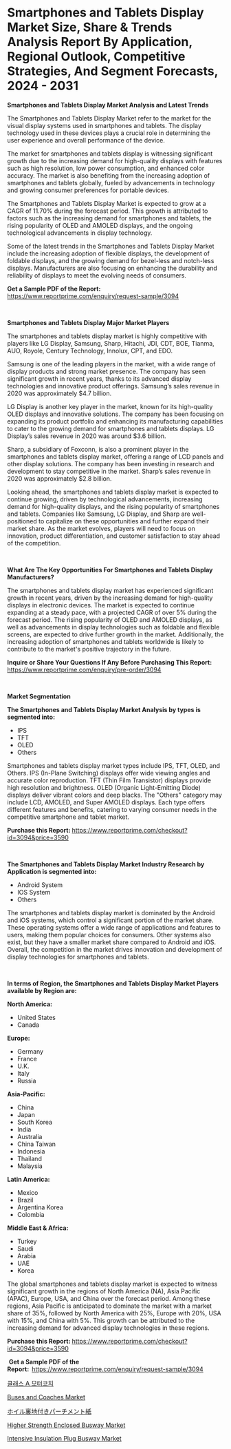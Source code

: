 <p><h1>Smartphones and Tablets Display Market Size, Share & Trends Analysis Report By Application, Regional Outlook, Competitive Strategies, And Segment Forecasts, 2024 - 2031</h1></p><p><strong>Smartphones and Tablets Display Market Analysis and Latest Trends</strong></p>
<p><p>The Smartphones and Tablets Display Market refer to the market for the visual display systems used in smartphones and tablets. The display technology used in these devices plays a crucial role in determining the user experience and overall performance of the device.</p><p>The market for smartphones and tablets display is witnessing significant growth due to the increasing demand for high-quality displays with features such as high resolution, low power consumption, and enhanced color accuracy. The market is also benefiting from the increasing adoption of smartphones and tablets globally, fueled by advancements in technology and growing consumer preferences for portable devices.</p><p>The Smartphones and Tablets Display Market is expected to grow at a CAGR of 11.70% during the forecast period. This growth is attributed to factors such as the increasing demand for smartphones and tablets, the rising popularity of OLED and AMOLED displays, and the ongoing technological advancements in display technology.</p><p>Some of the latest trends in the Smartphones and Tablets Display Market include the increasing adoption of flexible displays, the development of foldable displays, and the growing demand for bezel-less and notch-less displays. Manufacturers are also focusing on enhancing the durability and reliability of displays to meet the evolving needs of consumers.</p></p>
<p><strong>Get a Sample PDF of the Report:&nbsp;</strong> <a href="https://www.reportprime.com/enquiry/request-sample/3094">https://www.reportprime.com/enquiry/request-sample/3094</a></p>
<p>&nbsp;</p>
<p><strong>Smartphones and Tablets Display Major Market Players</strong></p>
<p><p>The smartphones and tablets display market is highly competitive with players like LG Display, Samsung, Sharp, Hitachi, JDI, CDT, BOE, Tianma, AUO, Royole, Century Technology, Innolux, CPT, and EDO. </p><p>Samsung is one of the leading players in the market, with a wide range of display products and strong market presence. The company has seen significant growth in recent years, thanks to its advanced display technologies and innovative product offerings. Samsung’s sales revenue in 2020 was approximately $4.7 billion.</p><p>LG Display is another key player in the market, known for its high-quality OLED displays and innovative solutions. The company has been focusing on expanding its product portfolio and enhancing its manufacturing capabilities to cater to the growing demand for smartphones and tablets displays. LG Display’s sales revenue in 2020 was around $3.6 billion.</p><p>Sharp, a subsidiary of Foxconn, is also a prominent player in the smartphones and tablets display market, offering a range of LCD panels and other display solutions. The company has been investing in research and development to stay competitive in the market. Sharp’s sales revenue in 2020 was approximately $2.8 billion.</p><p>Looking ahead, the smartphones and tablets display market is expected to continue growing, driven by technological advancements, increasing demand for high-quality displays, and the rising popularity of smartphones and tablets. Companies like Samsung, LG Display, and Sharp are well-positioned to capitalize on these opportunities and further expand their market share. As the market evolves, players will need to focus on innovation, product differentiation, and customer satisfaction to stay ahead of the competition.</p></p>
<p>&nbsp;</p>
<p><strong>What Are The Key Opportunities For Smartphones and Tablets Display Manufacturers?</strong></p>
<p><p>The smartphones and tablets display market has experienced significant growth in recent years, driven by the increasing demand for high-quality displays in electronic devices. The market is expected to continue expanding at a steady pace, with a projected CAGR of over 5% during the forecast period. The rising popularity of OLED and AMOLED displays, as well as advancements in display technologies such as foldable and flexible screens, are expected to drive further growth in the market. Additionally, the increasing adoption of smartphones and tablets worldwide is likely to contribute to the market's positive trajectory in the future.</p></p>
<p><strong>Inquire or Share Your Questions If Any Before Purchasing This Report:</strong> <a href="https://www.reportprime.com/enquiry/pre-order/3094">https://www.reportprime.com/enquiry/pre-order/3094</a></p>
<p>&nbsp;</p>
<p><strong>Market Segmentation</strong></p>
<p><strong>The Smartphones and Tablets Display Market Analysis by types is segmented into:</strong></p>
<p><ul><li>IPS</li><li>TFT</li><li>OLED</li><li>Others</li></ul></p>
<p><p>Smartphones and tablets display market types include IPS, TFT, OLED, and Others. IPS (In-Plane Switching) displays offer wide viewing angles and accurate color reproduction. TFT (Thin Film Transistor) displays provide high resolution and brightness. OLED (Organic Light-Emitting Diode) displays deliver vibrant colors and deep blacks. The "Others" category may include LCD, AMOLED, and Super AMOLED displays. Each type offers different features and benefits, catering to varying consumer needs in the competitive smartphone and tablet market.</p></p>
<p><strong>Purchase this Report:&nbsp;</strong><a href="https://www.reportprime.com/checkout?id=3094&price=3590">https://www.reportprime.com/checkout?id=3094&price=3590</a></p>
<p>&nbsp;</p>
<p><strong>The Smartphones and Tablets Display Market Industry Research by Application is segmented into:</strong></p>
<p><ul><li>Android System</li><li>IOS System</li><li>Others</li></ul></p>
<p><p>The smartphones and tablets display market is dominated by the Android and iOS systems, which control a significant portion of the market share. These operating systems offer a wide range of applications and features to users, making them popular choices for consumers. Other systems also exist, but they have a smaller market share compared to Android and iOS. Overall, the competition in the market drives innovation and development of display technologies for smartphones and tablets.</p></p>
<p>&nbsp;</p>
<p><strong>In terms of Region, the Smartphones and Tablets Display Market Players available by Region are:</strong></p>
<p>
    <p> <strong> North America: </strong>
        <ul>
            <li>United States</li>
            <li>Canada</li>
        </ul>
        </p> 
    <p> <strong> Europe: </strong>
        <ul>
            <li>Germany</li>
            <li>France</li>
            <li>U.K.</li>
            <li>Italy</li>
            <li>Russia</li>
        </ul>
        </p> 
    <p> <strong> Asia-Pacific: </strong>
        <ul>
            <li>China</li>
            <li>Japan</li>
            <li>South Korea</li>
            <li>India</li>
            <li>Australia</li>
            <li>China Taiwan</li>
            <li>Indonesia</li>
            <li>Thailand</li>
            <li>Malaysia</li>
        </ul>
        </p> 
    <p> <strong> Latin America: </strong>
        <ul>
            <li>Mexico</li>
            <li>Brazil</li>
            <li>Argentina Korea</li>
            <li>Colombia</li>
        </ul>
        </p> 
    <p> <strong> Middle East & Africa: </strong>
        <ul>
            <li>Turkey</li>
            <li>Saudi</li>
            <li>Arabia</li>
            <li>UAE</li>
            <li>Korea</li>
        </ul>
    </p>
    </p>
<p><p>The global smartphones and tablets display market is expected to witness significant growth in the regions of North America (NA), Asia Pacific (APAC), Europe, USA, and China over the forecast period. Among these regions, Asia Pacific is anticipated to dominate the market with a market share of 35%, followed by North America with 25%, Europe with 20%, USA with 15%, and China with 5%. This growth can be attributed to the increasing demand for advanced display technologies in these regions.</p></p>
<p><strong>Purchase this Report: </strong><a href="https://www.reportprime.com/checkout?id=3094&price=3590">https://www.reportprime.com/checkout?id=3094&price=3590</a></p>
<p>&nbsp;<strong>Get a Sample PDF of the Report:&nbsp;&nbsp;</strong><a href="https://www.reportprime.com/enquiry/request-sample/3094">https://www.reportprime.com/enquiry/request-sample/3094</a></p>
<p><strong></strong></p>
<p><p><a href="https://github.com/Hubertstyenger6685/Market-Research-Report-List-1/blob/main/453356512032.md">클래스 A 모터코치</a></p><p><a href="https://issuu.com/reportprime-2/docs/buses-and-coaches-market-size-2030.pptx">Buses and Coaches Market</a></p><p><a href="https://github.com/ihabdkwlxs948/Market-Research-Report-List-1/blob/main/507318013061.md">ホイル裏地付きパーチメント紙</a></p><p><a href="https://github.com/guneycigdem35/Market-Research-Report-List-2/blob/main/higher-strength-enclosed-busway-market.md">Higher Strength Enclosed Busway Market</a></p><p><a href="https://github.com/Paul14Anderson63/Market-Research-Report-List-3/blob/main/intensive-insulation-plug-busway-market.md">Intensive Insulation Plug Busway Market</a></p></p>